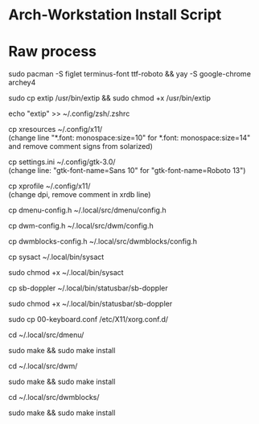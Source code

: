 # Arch-Workstation Install Script

# Raw process


sudo pacman -S figlet terminus-font ttf-roboto && yay -S google-chrome archey4 

sudo cp extip /usr/bin/extip && sudo chmod +x /usr/bin/extip

echo "extip" >> ~/.config/zsh/.zshrc

cp xresources ~/.config/x11/ \
(change line "*.font: monospace:size=10" for *.font: monospace:size=14"
and remove comment signs from solarized)

cp settings.ini ~/.config/gtk-3.0/ \
(change line: "gtk-font-name=Sans 10" for "gtk-font-name=Roboto 13")

cp xprofile ~/.config/x11/ \
(change dpi, remove comment in xrdb line)

cp dmenu-config.h ~/.local/src/dmenu/config.h

cp dwm-config.h ~/.local/src/dwm/config.h

cp dwmblocks-config.h ~/.local/src/dwmblocks/config.h

cp sysact ~/.local/bin/sysact

sudo chmod +x ~/.local/bin/sysact

cp sb-doppler ~/.local/bin/statusbar/sb-doppler

sudo chmod +x ~/.local/bin/statusbar/sb-doppler

sudo cp 00-keyboard.conf /etc/X11/xorg.conf.d/

cd ~/.local/src/dmenu/ 

sudo make && sudo make install


cd ~/.local/src/dwm/ 

sudo make && sudo make install


cd ~/.local/src/dwmblocks/ 

sudo make && sudo make install
